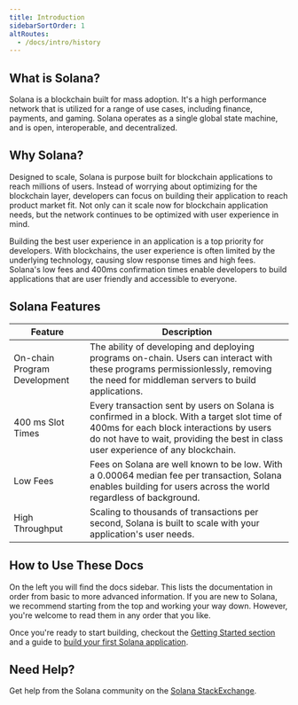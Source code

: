 ```yaml
---
title: Introduction
sidebarSortOrder: 1
altRoutes:
  - /docs/intro/history
---
```


## What is Solana?

Solana is a blockchain built for mass adoption. It's a high performance network
that is utilized for a range of use cases, including finance, payments, and
gaming. Solana operates as a single global state machine, and is open,
interoperable, and decentralized.

## Why Solana?

Designed to scale, Solana is purpose built for blockchain applications to reach
millions of users. Instead of worrying about optimizing for the blockchain
layer, developers can focus on building their application to reach product
market fit. Not only can it scale now for blockchain application needs, but the
network continues to be optimized with user experience in mind.

Building the best user experience in an application is a top priority for
developers. With blockchains, the user experience is often limited by the
underlying technology, causing slow response times and high fees. Solana's low fees
and 400ms confirmation times enable developers to build applications that are
user friendly and accessible to everyone.

## Solana Features

| Feature                      | Description                                                                                                                                                                                                                  |
| ---------------------------- | ---------------------------------------------------------------------------------------------------------------------------------------------------------------------------------------------------------------------------- |
| On-chain Program Development | The ability of developing and deploying programs on-chain. Users can interact with these programs permissionlessly, removing the need for middleman servers to build applications.                                           |
| 400 ms Slot Times            | Every transaction sent by users on Solana is confirmed in a block. With a target slot time of 400ms for each block interactions by users do not have to wait, providing the best in class user experience of any blockchain. |
| Low Fees                     | Fees on Solana are well known to be low. With a 0.00064 median fee per transaction, Solana enables building for users across the world regardless of background.                                                             |
| High Throughput              | Scaling to thousands of transactions per second, Solana is built to scale with your application's user needs.                                                                                                                |

## How to Use These Docs

On the left you will find the docs sidebar. This lists the documentation in
order from basic to more advanced information. If you are new to Solana, we
recommend starting from the top and working your way down. However, you're
welcome to read them in any order that you like.

Once you're ready to start building, checkout the
[Getting Started section](https://solana.com/docs/intro/dev) and a guide to
[build your first Solana application](https://solana.com/developers/guides/getstarted/local-rust-hello-world).

## Need Help?

Get help from the Solana community on the
[Solana StackExchange](https://solana.stackexchange.com).
